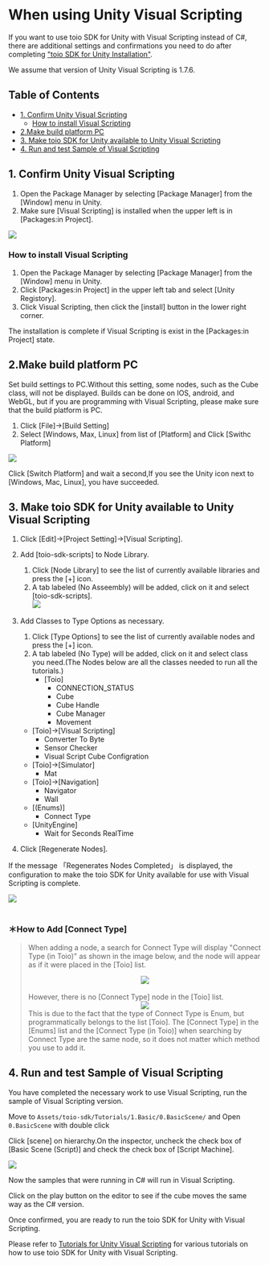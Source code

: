 # When using Unity Visual Scripting
If you want to use toio SDK for Unity with Visual Scripting instead of C#, there are additional settings and confirmations you need to do after completing ["toio SDK for Unity Installation"](download_sdk.md).

We assume that version of Unity Visual Scripting is 1.7.6.

## Table of Contents
  - [1. Confirm Unity Visual Scripting](#1-confirm-unity-visual-scripting)
    - [How to install Visual Scripting](#how-to-install-visual-scripting)
  - [2.Make build platform PC](#2make-build-platform-pc)
  - [3. Make toio SDK for Unity available to Unity Visual Scripting](#3-make-toio-sdk-for-unity-available-to-unity-visual-scripting)
  - [4. Run and test Sample of Visual Scripting](#4-run-and-test-sample-of-visual-scripting)

## 1. Confirm Unity Visual Scripting
1. Open the Package Manager by selecting [Package Manager] from the [Window] menu in Unity.
2. Make sure [Visual Scripting] is installed when the upper left is in [Packages:in Project].

<img src="res/visual_scripting_setting/visual_scripting_installed.png">

### How to install Visual Scripting
1. Open the Package Manager by selecting [Package Manager] from the [Window] menu in Unity.
1. Click [Packages:in Project] in the upper left tab and select [Unity Registory].
1. Click Visual Scripting, then click the [install] button in the lower right corner.

The installation is complete if Visual Scripting is exist in the [Packages:in Project] state.

## 2.Make build platform PC
Set build settings to PC.Without this setting, some nodes, such as the Cube class, will not be displayed.
Builds can be done on IOS, android, and WebGL, but if you are programming with Visual Scripting, please make sure that the build platform is PC.
1. Click [File]->[Build Setting]
2. Select [Windows, Max, Linux] from list of [Platform] and Click [Swithc Platform]
<img src="res/visual_scripting_setting/change_platform.png">

Click [Switch Platform] and wait a second,If you see the Unity icon next to [Windows, Mac, Linux], you have succeeded.

## 3. Make toio SDK for Unity available to Unity Visual Scripting

1. Click [Edit]->[Project Setting]->[Visual Scripting].
2. Add [toio-sdk-scripts] to Node Library.
   1. Click [Node Library] to see the list of currently available libraries and press the [+] icon.
   2. A tab labeled (No Asseembly) will be added, click on it and select [toio-sdk-scripts].<br>
![](res/visual_scripting_setting/add_toio_sdk_scripts.png)

3. Add Classes to Type Options as necessary.
   1. Click [Type Options] to see the list of currently available nodes and press the [+] icon.
   2.  A tab labeled (No Type) will be added, click on it and select class you need.(The Nodes below are all the classes needed to run all the tutorials.)
       - [Toio]
         - CONNECTION_STATUS
         - Cube
         - Cube Handle
         - Cube Manager
         - Movement
      - [Toio]->[Visual Scripting]
         - Converter To Byte
         - Sensor Checker
         - Visual Script Cube Configration
      - [Toio]->[Simulator]
         - Mat
      - [Toio]->[Navigation]
         - Navigator
         - Wall
      - [(Enums)]
         - Connect Type
      - [UnityEngine]
         - Wait for Seconds RealTime
4. Click [Regenerate Nodes].

If the message 「Regenerates Nodes Completed」 is displayed, the configuration to make the toio SDK for Unity available for use with Visual Scripting is complete.

<img src="res/visual_scripting_setting/add_node.png"><br><br>

### ＊How to Add [Connect Type]

> When adding a node, a search for Connect Type will display "Connect Type (in Toio)" as shown in the image below, and the node will appear as if it were placed in the [Toio] list.<br>
> <div align="center"><img src="res/visual_scripting_setting/connect_type_search.png"></div>
> <br>However, there is no [Connect Type] node in the [Toio] list.
> <div align="center"><img src="res/visual_scripting_setting/connect_type_toio.png"></div>
> This is due to the fact that the type of Connect Type is Enum, but programmatically belongs to the list [Toio]. The [Connect Type] in the [Enums] list and the [Connect Type (in Toio)] when searching by Connect Type are the same node, so it does not matter which method you use to add it.

## 4. Run and test Sample of Visual Scripting
You have completed the necessary work to use Visual Scripting, run the sample of Visual Scripting version.

Move to `Assets/toio-sdk/Tutorials/1.Basic/0.BasicScene/` and Open `0.BasicScene` with double click

Click [scene] on hierarchy.On the inspector, uncheck the check box of [Basic Scene (Script)] and check the check box of [Script Machine].

<img src="res/visual_scripting_setting/change_csharp_to_visual_scripting.png">

Now the samples that were running in C# will run in Visual Scripting.

Click on the play button on the editor to see if the cube moves the same way as the C# version.

Once confirmed, you are ready to run the toio SDK for Unity with Visual Scripting.

Please refer to [Tutorials for Unity Visual Scripting](tutorials_visual_scriptings.md) for various tutorials on how to use toio SDK for Unity with Visual Scripting.
